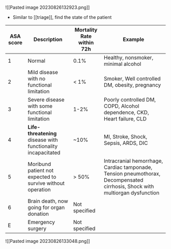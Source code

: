 ![[Pasted image 20230826132923.png]]
- Similar to [[triage]], find the state of the patient

| ASA score | Description                                                   | Mortality Rate within 72h | Example                                                                                                                      |
| --------- | ------------------------------------------------------------- | ------------------------- | ---------------------------------------------------------------------------------------------------------------------------- |
| 1         | Normal                                                        | 0.1%                      | Healthy, nonsmoker, minimal alcohol                                                                                          |
| 2         | Mild disease with no functional limitation                    | < 1%                      | Smoker, Well controlled DM, obesity, pregnancy                                                                               |
| 3         | Severe disease with some functional limitation                | 1-2%                      | Poorly controlled DM, COPD, Alcohol dependence, CKD, Heart failure, CLD                                                      |
| 4         | **Life-threatening** disease with functionality incapacitated | ~10%                      | MI, Stroke, Shock, Sepsis, ARDS, DIC                                                                                         |
| 5         | Moribund patient not expected to survive without operation    | > 50%                     | Intracranial hemorrhage, Cardiac tamponade, Tension pneumothorax, Decompensated cirrhosis, Shock with multiorgan dysfunction |
| 6         | Brain death, now going for organ donation                     | Not specified             |                                                                                                                              |
| E         | Emergency surgery                                             | Not specified             |                                                                                                                              |

![[Pasted image 20230826133048.png]]
